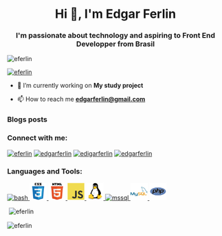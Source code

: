 <h1 align="center">Hi 👋, I'm Edgar Ferlin</h1>
<h3 align="center">I'm passionate about technology and aspiring to Front End Developper from Brasil</h3>

<p align="left"> <img src="https://komarev.com/ghpvc/?username=eferlin&label=Profile%20views&color=0e75b6&style=flat" alt="eferlin" /> </p>

<p align="left"> <a href="https://github.com/ryo-ma/github-profile-trophy"><img src="https://github-profile-trophy.vercel.app/?username=eferlin" alt="eferlin" /></a> </p>

- 🔭 I’m currently working on **My study project**

- 📫 How to reach me **edgarferlin@gmail.com**

### Blogs posts
<!-- BLOG-POST-LIST:START -->
<!-- BLOG-POST-LIST:END -->

<h3 align="left">Connect with me:</h3>
<p align="left">
 <a href="https://dev.to/eferlin" target="blank"><img align="center" src="https://cdn.jsdelivr.net/npm/simple-icons@3.0.1/icons/dev-dot-to.svg" alt="eferlin" height="30" width="40" /></a>
<a href="https://linkedin.com/in/edgarferlin" target="blank"><img align="center" src="https://cdn.jsdelivr.net/npm/simple-icons@3.0.1/icons/linkedin.svg" alt="edgarferlin" height="30" width="40" /></a>
<a href="https://fb.com/edigarferlin" target="blank"><img align="center" src="https://cdn.jsdelivr.net/npm/simple-icons@3.0.1/icons/facebook.svg" alt="edigarferlin" height="30" width="40" /></a>
<a href="https://instagram.com/edgarferlin" target="blank"><img align="center" src="https://cdn.jsdelivr.net/npm/simple-icons@3.0.1/icons/instagram.svg" alt="edgarferlin" height="30" width="40" /></a>
</p>

<h3 align="left">Languages and Tools:</h3>
<a href="https://www.gnu.org/software/bash/" target="_blank"> <img src="https://www.vectorlogo.zone/logos/gnu_bash/gnu_bash-icon.svg" alt="bash" width="40" height="40"/> </a> <a href="https://www.w3schools.com/css/" target="_blank"> <img src="https://raw.githubusercontent.com/devicons/devicon/master/icons/css3/css3-original-wordmark.svg" alt="css3" width="40" height="40"/> </a> <a href="https://www.w3.org/html/" target="_blank"> <img src="https://raw.githubusercontent.com/devicons/devicon/master/icons/html5/html5-original-wordmark.svg" alt="html5" width="40" height="40"/> </a> <a href="https://developer.mozilla.org/en-US/docs/Web/JavaScript" target="_blank"> <img src="https://raw.githubusercontent.com/devicons/devicon/master/icons/javascript/javascript-original.svg" alt="javascript" width="40" height="40"/> </a> <a href="https://www.linux.org/" target="_blank"> <img src="https://raw.githubusercontent.com/devicons/devicon/master/icons/linux/linux-original.svg" alt="linux" width="40" height="40"/> </a> <a href="https://www.microsoft.com/en-us/sql-server" target="_blank"> <img src="https://static.cdnlogo.com/logos/m/21/microsoft-sql-server.svg" alt="mssql" width="40" height="40"/> </a> <a href="https://www.mysql.com/" target="_blank"> <img src="https://raw.githubusercontent.com/devicons/devicon/master/icons/mysql/mysql-original-wordmark.svg" alt="mysql" width="40" height="40"/> </a> <a href="https://www.php.net" target="_blank"> <img src="https://raw.githubusercontent.com/devicons/devicon/master/icons/php/php-original.svg" alt="php" width="40" height="40"/> </a> 



<p>&nbsp;<img align="center" src="https://github-readme-stats.vercel.app/api?username=eferlin&show_icons=true&locale=en" alt="eferlin" /></p>

<p><img align="center" src="https://github-readme-streak-stats.herokuapp.com/?user=eferlin&" alt="eferlin" /></p>

